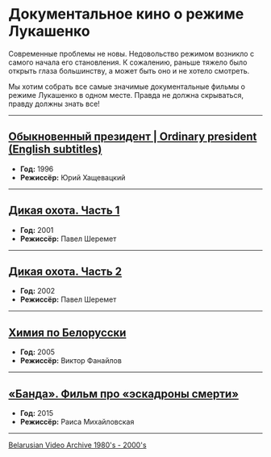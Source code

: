 # Документальное кино о режиме Лукашенко

Современные проблемы не новы. Недовольство режимом возникло с самого начала его становления. К сожалению, раньше тяжело было открыть глаза большинству, а может быть оно и не хотело смотреть.

Мы хотим собрать все самые значимые документальные фильмы о режиме Лукашенко в одном месте. Правда не должна скрываться, правду должны знать все!

---

## [Обыкновенный президент | Ordinary president (English subtitles)](https://www.youtube.com/watch?v=gmb5ZMBItrE)

- **Год:** 1996
- **Режиссёр:** Юрий Хащевацкий

---

## [Дикая охота. Часть 1](https://www.youtube.com/watch?v=nz8GPRjw83A)

- **Год:** 2001
- **Режиссёр:** Павел Шеремет

---

## [Дикая охота. Часть 2](https://www.youtube.com/watch?v=4BVXyNiHmv8&t)

- **Год:** 2002
- **Режиссёр:** Павел Шеремет

---

## [Химия по Белорусски](https://www.youtube.com/watch?v=lvUhLG405jI)
- **Год:** 2005
- **Режиссёр:** Виктор Фанайлов

---

## [«Банда». Фильм про «эскадроны смерти»](https://www.youtube.com/watch?v=lhdCfXilD4o&t)
- **Год:** 2015
- **Режиссёр:** Раиса Михайловская

---

[Belarusian Video Archive 1980's - 2000's](https://www.youtube.com/channel/UCkTGl_TJecfv84iyDceiKqg/videos)
